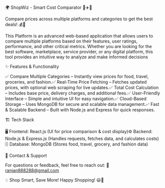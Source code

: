🌍 ShopWiz - Smart Cost Comparator 🛒✈️👕

Compare prices across multiple platforms and categories to get the best deals! 💰🚀

This Platform is an advanced web-based application that allows users to compare multiple platforms based on their features, user ratings, performance, and other critical metrics. Whether you are looking for the best software, marketplace, service provider, or any digital platform, this tool provides an intuitive way to analyze and make informed decisions

✨ Features & Functionality

✅ Compare Multiple Categories – Instantly view prices for food, travel, groceries, and fashion.✅ Real-Time Price Fetching – Fetches updated prices, with optional web scraping for live updates.✅ Total Cost Calculation – Includes base price, delivery charges, and additional fees.✅ User-Friendly Interface – Simple and intuitive UI for easy navigation.✅ Cloud-Based Storage – Uses MongoDB for secure and scalable data management.✅ Fast & Scalable Backend – Built with Node.js and Express for quick responses.

🏗️ Tech Stack

🖥️ Frontend: React.js (UI for price comparison & cost display)⚙️ Backend: Node.js & Express.js (Handles requests, fetches data, and calculates costs)🗄️ Database: MongoDB (Stores food, travel, grocery, and fashion data)


📩 Contact & Support

For questions or feedback, feel free to reach out: 📧 ranjan888288@gmail.com

💡 Shop Smart, Save More! Happy Shopping! 😃🚀
